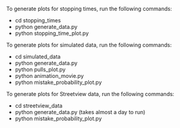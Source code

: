 To generate plots for stopping times, run the following commands:
- cd stopping_times
- python generate_data.py
- python stopping_time_plot.py

To generate plots for simulated data, run the following commands:
 - cd simulated_data
 - python generate_data.py
 - python pulls_plot.py
 - python animation_movie.py
 - python mistake_probability_plot.py

To generate plots for Streetview data, run the following commands:
 - cd streetview_data
 - python generate_data.py (takes almost a day to run)
 - python mistake_probability_plot.py

